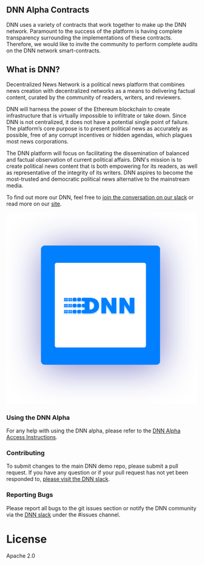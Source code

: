 ## DNN Alpha Contracts
DNN uses a variety of contracts that work together to make up the DNN network. Paramount to the success of the platform is having complete transparency surrounding the implementations of these contracts. Therefore, we would like to invite the community to perform complete audits on the DNN network smart-contracts.

## What is DNN?
Decentralized News Network is a political news platform that combines news creation with
decentralized networks as a means to delivering factual content, curated by the community of
readers, writers, and reviewers.

DNN will harness the power of the Ethereum blockchain to create infrastructure that is virtually
impossible to infiltrate or take down. Since DNN is not centralized, it does not have a potential single point of failure. The platform’s core purpose is to present political news as accurately as possible, free of any corrupt incentives or hidden agendas, which plagues most news
corporations.

The DNN platform will focus on facilitating the dissemination of balanced and factual observation of current political affairs. DNN's mission is to create political news content that is both empowering for its readers, as well as representative of the integrity of its writers. DNN aspires to become the most-trusted and  democratic political news alternative to the mainstream media.

To find out more our DNN, feel free to [join the conversation on our slack](https://slack.dnn.media/) or read more on our [site](https://dnn.media/).

![DNN Logo](./header-text.png)

### Using the DNN Alpha

For any help with using the DNN alpha, please refer to the [DNN Alpha Access Instructions](https://demo.dnn.media/alpha/access/instructions).

### Contributing
To submit changes to the main DNN demo repo, please submit a pull request. If you have any question or if your pull request has not yet been responded to, [please visit the DNN slack](https://slack.dnn.media).

### Reporting Bugs

Please report all bugs to the git issues section or notify the DNN community via the [DNN slack](https://slack.dnn.media/) under the #issues channel.

# License
Apache 2.0

